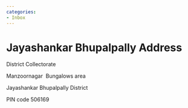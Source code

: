 ```yaml
---
categories:
- Inbox
---
```

# Jayashankar Bhupalpally Address

District Collectorate

Manzoornagar  Bungalows area

Jayashankar Bhupalpally District

PIN code 506169
